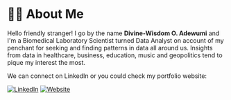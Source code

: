 # 👨🏽 About Me
Hello friendly stranger! I go by the name **Divine-Wisdom O. Adewumi** and I'm a Biomedical Laboratory Scientist turned Data Analyst on account of my penchant for seeking and finding patterns in data all around us. Insights from data in healthcare, business, education, music and geopolitics tend to pique my interest the most.

We can connect on LinkedIn or you could check my portfolio website:

[![LinkedIn](https://img.shields.io/badge/LinkedIn-0077B5?style=for-the-badge&logo=linkedin&logoColor=white)](https://www.linkedin.com/in/divine-wisdom-adewumi)
[![Website](https://img.shields.io/badge/Website-000000?style=for-the-badge&logo=google-chrome&logoColor=white)](https://wisdomadewumi.github.io)
